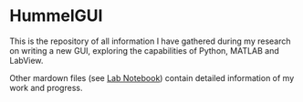 # HummelGUI
This is the repository of all information I have gathered during my research on writing a new GUI, exploring the capabilities of Python, MATLAB and LabView.

Other mardown files (see [Lab Notebook](Lab_Notebook)) contain detailed information of my work and progress.
